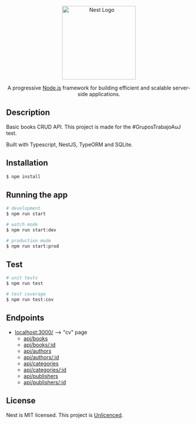 <p align="center">
  <a href="http://nestjs.com/" target="blank"><img src="https://nestjs.com/img/logo-small.svg" width="200" alt="Nest Logo" /></a>
</p>

  <p align="center">A progressive <a href="http://nodejs.org" target="_blank">Node.js</a> framework for building efficient and scalable server-side applications.</p>

## Description

Basic books CRUD API. This project is made for the #GruposTrabajoAuJ test.

Built with Typescript, NestJS, TypeORM and SQLite.

## Installation

```bash
$ npm install
```

## Running the app

```bash
# development
$ npm run start

# watch mode
$ npm run start:dev

# production mode
$ npm run start:prod
```

## Test

```bash
# unit tests
$ npm run test

# test coverage
$ npm run test:cov
```

## Endpoints
- [localhost:3000/](localhost:3000/) --> "cv" page
  - [api/books](localhost:3000/books/) 
  - [api/books/:id](localhost:3000/books/1)
  - [api/authors](localhost:3000/authors) 
  - [api/authors/:id](localhost:3000/authors/1)
  - [api/categories](localhost:3000/categories) 
  - [api/categories/:id](localhost:3000/categories/1)
  - [api/publishers](localhost:3000/publishers)
  - [api/publishers/:id](localhost:3000/publishers/1)

## License

Nest is MIT licensed.
This project is [Unlicenced](LICENCE).